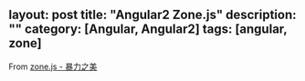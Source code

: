 layout: post
title: "Angular2 Zone.js"
description: ""
category: [Angular, Angular2]
tags: [angular, zone]
---

From [zone.js - 暴力之美](http://www.cnblogs.com/whitewolf/p/zone-js.html)